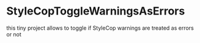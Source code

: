 StyleCopToggleWarningsAsErrors
==============================

this tiny project allows to toggle if StyleCop warnings are treated as errors or not